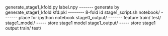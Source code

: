 generate_stage1_kfold.py
label.npy    ------- generate by generate_stage1_kfold
kfd.pkl      -------- 8-fold id
stage1_script.sh
notebook/    ------- place for ipython notebook
stage0_output/ ------- feature
    train/
    test/
stage1_model/   ----- store stage1 model
stage1_output/  ----- store stage1 output
    train/
    test/

